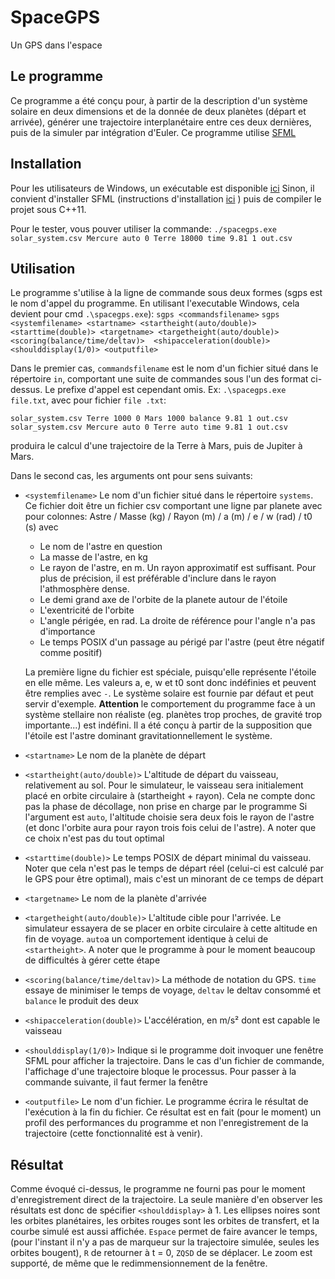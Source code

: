 # SpaceGPS
 Un GPS dans l'espace

## Le programme
Ce programme a été conçu pour, à partir de la description d'un système solaire en deux dimensions et de la donnée de deux planètes (départ et arrivée), générer une trajectoire interplanétaire entre ces deux dernières, puis de la simuler par intégration d'Euler.
Ce programme utilise [SFML](https://www.sfml-dev.org/)

## Installation
Pour les utilisateurs de Windows, un exécutable est disponible [ici](https://github.com/couisse/SpaceGPS/releases/tag/win_alpha)
Sinon, il convient d'installer SFML (instructions d'installation [ici](https://www.sfml-dev.org/tutorials/2.6/) ) puis de compiler le projet sous C++11.

Pour le tester, vous pouver utiliser la commande:
`./spacegps.exe solar_system.csv Mercure auto 0 Terre 18000 time 9.81 1 out.csv`

## Utilisation
Le programme s'utilise à la ligne de commande sous deux formes (sgps est le nom d'appel du programme. En utilisant l'executable Windows, cela devient pour cmd `.\spacegps.exe`):
`sgps <commandsfilename>`
`sgps <systemfilename> <startname> <startheight(auto/double)> <starttime(double)> <targetname> <targetheight(auto/double)>
 <scoring(balance/time/deltav)>  <shipacceleration(double)> <shoulddisplay(1/0)> <outputfile>
`

Dans le premier cas, `commandsfilename` est le nom d'un fichier situé dans le répertoire `in`, comportant une suite de commandes sous l'un des format ci-dessus. Le prefixe d'appel est cependant omis.
Ex:
`.\spacegps.exe file.txt`, avec pour fichier `file .txt`:
```
solar_system.csv Terre 1000 0 Mars 1000 balance 9.81 1 out.csv
solar_system.csv Mercure auto 0 Terre auto time 9.81 1 out.csv
```
produira le calcul d'une trajectoire de la Terre à Mars, puis de Jupiter à Mars.


Dans le second cas, les arguments ont pour sens suivants:
+ `<systemfilename>` Le nom d'un fichier situé dans le répertoire `systems`. Ce fichier doit être un fichier csv comportant une ligne par planete avec pour colonnes:
    Astre /	Masse (kg)	/ Rayon (m)	/ a (m)	/ e	 / w (rad) / t0 (s) avec
    - Le nom de l'astre en question
    - La masse de l'astre, en kg
    - Le rayon de l'astre, en m. Un rayon approximatif est suffisant. Pour plus de précision, il est préférable d'inclure dans le rayon l'athmosphère dense.
    - Le demi grand axe de l'orbite de la planete autour de l'étoile
    - L'exentricité de l'orbite
    - L'angle périgée, en rad. La droite de référence pour l'angle n'a pas d'importance
    - Le temps POSIX d'un passage au périgé par l'astre (peut être négatif comme positif)

    La première ligne du fichier est spéciale, puisqu'elle représente l'étoile en elle même. Les valeurs a, e, w et t0 sont donc indéfinies et peuvent être remplies avec `-`. Le système solaire est fournie par défaut et peut servir d'exemple.
    **Attention** le comportement du programme face à un système stellaire non réaliste (eg. planètes trop proches, de gravité trop importante...) est indéfini. Il a été conçu à partir de la supposition que l'étoile est l'astre dominant gravitationnellement le système.

+ `<startname>` Le nom de la planète de départ
+ `<startheight(auto/double)>` L'altitude de départ du vaisseau, relativement au sol. Pour le simulateur, le vaisseau sera initialement placé en orbite circulaire à (startheight + rayon). Cela ne compte donc pas la phase de décollage, non prise en charge par le programme Si l'argument est `auto`, l'altitude choisie sera deux fois le rayon de l'astre (et donc l'orbite aura pour rayon trois fois celui de l'astre). A noter que ce choix n'est pas du tout optimal
+ `<starttime(double)>` Le temps POSIX de départ minimal du vaisseau. Noter que cela n'est pas le temps de départ réel (celui-ci est calculé par le GPS pour être optimal), mais c'est un minorant de ce temps de départ
+ `<targetname>` Le nom de  la planète d'arrivée
+ `<targetheight(auto/double)>` L'altitude cible pour l'arrivée. Le simulateur essayera de se placer en orbite circulaire à cette altitude en fin de voyage. `auto`a un comportement identique à celui de `<startheight>`. A noter que le programme à pour le moment beaucoup de difficultés à gérer cette étape
+ `<scoring(balance/time/deltav)>` La méthode de notation du GPS. `time` essaye de minimiser le temps de voyage, `deltav` le deltav consommé et `balance` le produit des deux
+ `<shipacceleration(double)>` L'accélération, en m/s² dont est capable le vaisseau
+ `<shoulddisplay(1/0)>` Indique si le programme doit invoquer une fenêtre SFML pour afficher la trajectoire. Dans le cas d'un fichier de commande, l'affichage d'une trajectoire bloque le processus. Pour passer à la commande suivante, il faut fermer la fenêtre
+ `<outputfile>` Le nom d'un fichier. Le programme écrira le résultat de l'exécution à la fin du fichier. Ce résultat est en fait (pour le moment) un profil des performances du programme et non l'enregistrement de la trajectoire (cette fonctionnalité est à venir).

## Résultat

Comme évoqué ci-dessus, le programme ne fourni pas pour le moment d'enregistrement direct de la trajectoire. La seule manière d'en observer les résultats est donc de spécifier `<shoulddisplay>` à 1. Les ellipses noires sont les orbites planétaires, les orbites rouges sont les orbites de transfert, et la courbe simulé est aussi affichée. `Espace` permet de faire avancer le temps, (pour l'instant il n'y a pas de marqueur sur la trajectoire simulée, seules les orbites bougent), `R` de retourner à t = 0, `ZQSD` de se déplacer. Le zoom est supporté, de même que le redimmensionnement de la fenêtre.